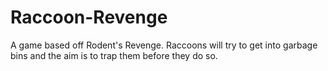 # Raccoon-Revenge
A game based off Rodent's Revenge. Raccoons will try to get into garbage bins and the aim is to trap them before they do so.
